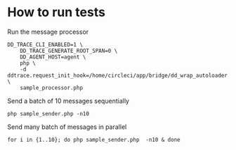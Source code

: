 # How to run tests

Run the message processor

```
DD_TRACE_CLI_ENABLED=1 \
    DD_TRACE_GENERATE_ROOT_SPAN=0 \
    DD_AGENT_HOST=agent \
    php \
    -d ddtrace.request_init_hook=/home/circleci/app/bridge/dd_wrap_autoloader.php \
    sample_processor.php
```

Send a batch of 10 messages sequentially

```
php sample_sender.php -n10
```

Send many batch of messages in parallel

```
for i in {1..10}; do php sample_sender.php  -n10 & done
```
